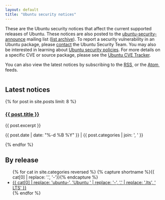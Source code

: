 ```yaml
---
layout: default
title: "Ubuntu security notices"
---
```


<section class="p-strip is-deep u-image-position">
  <div class="row">
    <div class="col-8">
      <p>These are the Ubuntu security notices that affect the current supported releases of Ubuntu. These notices are also posted to the <a href="https://lists.ubuntu.com/mailman/listinfo/ubuntu-security-announce">ubuntu-security-announce</a> mailing list (<a href="https://lists.ubuntu.com/archives/ubuntu-security-announce/">list archive</a>). To report a security vulnerability in an Ubuntu package, please <a href="https://wiki.ubuntu.com/SecurityTeam/FAQ#Contact">contact</a> the Ubuntu Security Team. You may also be interested in learning about <a href="https://wiki.ubuntu.com/SecurityTeam/Policies">Ubuntu security policies</a>. For more details on a specific CVE or source package, please see the <a href="http://people.canonical.com/~ubuntu-security/cve/">Ubuntu CVE Tracker</a>.</p>
      <p>You can also view the latest notices by subscribing to the <a href="/usn/rss.xml">RSS <img src="https://assets.ubuntu.com/v1/f727d471-feed.png" alt=""></a> or the <a href="/usn/atom.xml">Atom <img src="https://assets.ubuntu.com/v1/f727d471-feed.png" alt=""></a> feeds.</p>
    </div>
    <div class="col-4">
      <img class="u-image-position--top u-hidden--small" src="{{ site.assets_path }}99d49a7d-padlock-chain.png" alt="" style="top: -10%; z-index: -1;" />
    </div>
  </div>
</section>

<section class="p-strip--light">
  <div class="row">
    <div class="col-8">
      <h2>Latest notices</h2>
      <!-- eight main stories -->
      {% for post in site.posts limit: 8 %}
      <h3 class="p-heading--four"><a href="{{ post.url | prepend: site.baseurl }}">{{ post.title }}</a></h3>
      {{ post.excerpt }}
      <p>{{ post.date | date: "%-d %B %Y" }} | {{ post.categories | join: ', ' }}</p>
      {% endfor %}
      <!-- /end eight main stories -->
    </div>
    <div class="col-4 prefix-1">
      <h2 class="p-heading--three">By release</h2>
      <ul class="p-list">
        {% for cat in site.categories reversed %}
        {% capture shortname %}{{ cat[0] | replace: '.', '-'}}{% endcapture %}
        <li class="p-list__item is-ticked"><a href='/archives/{{ shortname }}'>{{ cat[0] | replace: 'ubuntu-', 'Ubuntu ' | replace: '-', '.' | replace: '.lts', ' LTS' }}</a></li>
        {% endfor %}
      </ul>
    </div>
  </div>
</section>
